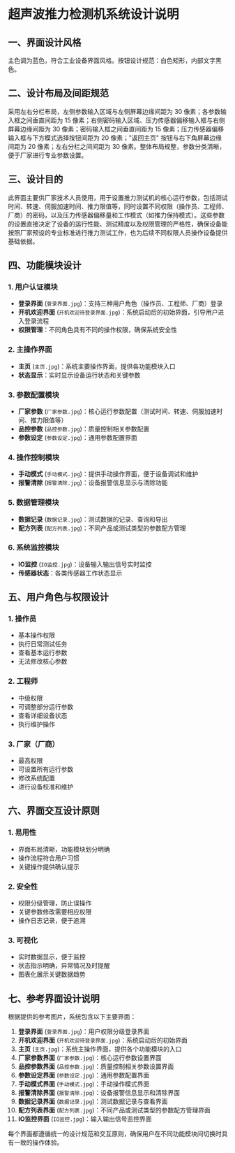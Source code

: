 # 超声波推力检测机系统设计说明

## 一、界面设计风格
主色调为蓝色，符合工业设备界面风格。按钮设计规范：白色矩形，内部文字黑色。

## 二、设计布局及间距规范
采用左右分栏布局，左侧参数输入区域与左侧屏幕边缘间距为 30 像素；各参数输入框之间垂直间距为 15 像素；右侧密码输入区域、压力传感器偏移输入框与右侧屏幕边缘间距为 30 像素；密码输入框之间垂直间距为 15 像素；压力传感器偏移输入框与下方模式选择按钮间距为 20 像素；"返回主页" 按钮与右下角屏幕边缘间距为 20 像素；左右分栏之间间距为 30 像素。整体布局规整，参数分类清晰，便于厂家进行专业参数设置。

## 三、设计目的
此界面主要供厂家技术人员使用，用于设置推力测试机的核心运行参数，包括测试时间、转速、伺服加速时间、推力限值等，同时设置不同权限（操作员、工程师、厂商）的密码，以及压力传感器偏移量和工作模式（如推力保持模式）。这些参数的设置直接决定了设备的运行性能、测试精度以及权限管理的严格性，确保设备能按照厂家预设的专业标准进行推力测试工作，也为后续不同权限人员操作设备提供基础依据。

## 四、功能模块设计

### 1. 用户认证模块
- **登录界面** (`登录界面.jpg`)：支持三种用户角色（操作员、工程师、厂商）登录
- **开机欢迎界面** (`开机欢迎待登录界面.jpg`)：系统启动后的初始界面，引导用户进入登录流程
- **权限管理**：不同角色具有不同的操作权限，确保系统安全性

### 2. 主操作界面
- **主页** (`主页.jpg`)：系统主要操作界面，提供各功能模块入口
- **状态显示**：实时显示设备运行状态和关键参数

### 3. 参数配置模块
- **厂家参数** (`厂家参数.jpg`)：核心运行参数配置（测试时间、转速、伺服加速时间、推力限值等）
- **品控参数** (`品控参数.jpg`)：质量控制相关参数配置
- **参数设定** (`参数设定.jpg`)：通用参数配置界面

### 4. 操作控制模块
- **手动模式** (`手动模式.jpg`)：提供手动操作界面，便于设备调试和维护
- **报警清除** (`报警清除.jpg`)：设备报警信息显示与清除功能

### 5. 数据管理模块
- **数据记录** (`数据记录.jpg`)：测试数据的记录、查询和导出
- **配方列表** (`配方列表.jpg`)：不同产品或测试类型的参数配方管理

### 6. 系统监控模块
- **IO监控** (`IO监控.jpg`)：设备输入输出信号实时监控
- **传感器状态**：各类传感器工作状态显示

## 五、用户角色与权限设计

### 1. 操作员
- 基本操作权限
- 执行日常测试任务
- 查看基本运行参数
- 无法修改核心参数

### 2. 工程师
- 中级权限
- 可调整部分运行参数
- 查看详细设备状态
- 执行维护操作

### 3. 厂家（厂商）
- 最高权限
- 可设置所有运行参数
- 修改系统配置
- 进行设备校准和维护

## 六、界面交互设计原则

### 1. 易用性
- 界面布局清晰，功能模块划分明确
- 操作流程符合用户习惯
- 关键操作提供确认提示

### 2. 安全性
- 权限分级管理，防止误操作
- 关键参数修改需要相应权限
- 操作日志记录，便于追溯

### 3. 可视化
- 实时数据显示，便于监控
- 状态指示明确，异常情况及时提醒
- 图表化展示关键数据趋势

## 七、参考界面设计说明

根据提供的参考图片，系统包含以下主要界面：

1. **登录界面** (`登录界面.jpg`)：用户权限分级登录界面
2. **开机欢迎界面** (`开机欢迎待登录界面.jpg`)：系统启动后的初始界面
3. **主页** (`主页.jpg`)：系统主操作界面，提供各个功能模块的入口
4. **厂家参数界面** (`厂家参数.jpg`)：核心运行参数设置界面
5. **品控参数界面** (`品控参数.jpg`)：质量控制相关参数设置界面
6. **参数设定界面** (`参数设定.jpg`)：通用参数配置界面
7. **手动模式界面** (`手动模式.jpg`)：手动操作模式界面
8. **报警清除界面** (`报警清除.jpg`)：设备报警信息显示和清除界面
9. **数据记录界面** (`数据记录.jpg`)：测试数据记录与查看界面
10. **配方列表界面** (`配方列表.jpg`)：不同产品或测试类型的参数配方管理界面
11. **IO监控界面** (`IO监控.jpg`)：输入输出信号监控界面

每个界面都遵循统一的设计规范和交互原则，确保用户在不同功能模块间切换时具有一致的操作体验。